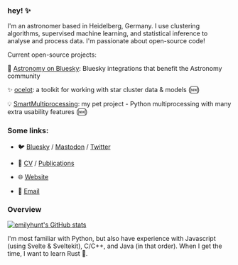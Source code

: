 ### hey! ✨

I'm an astronomer based in Heidelberg, Germany. I use clustering algorithms, supervised machine learning, and statistical inference to analyse and process data. I'm passionate about open-source code!

Current open-source projects:

🔭 [Astronomy on Bluesky](https://github.com/bluesky-astronomy): Bluesky integrations that benefit the Astronomy community

✨ [ocelot](https://github.com/emilyhunt/ocelot): a toolkit for working with star cluster data & models (🆕)

💡 [SmartMultiprocessing](https://github.com/emilyhunt/smartmultiprocessing): my pet project - Python multiprocessing with many extra usability features (🆕)

### Some links:

- 🐦 [Bluesky](https://bsky.app/profile/emily.space) / [Mastodon](https://mstdn.social/@emilydoesastro) / [Twitter](https://twitter.com/emilydoesastro)

- 📃 [CV](https://cv.emily.space) / [Publications](https://ui.adsabs.harvard.edu/search/q=orcid%3A0000-0002-5555-8058&sort=date+desc)

- 🌐 [Website](https://emily.space)

- 📧 [Email](mailto:ehunt@lsw.uni-heidelberg.de)

### Overview

[![emilyhunt's GitHub stats](https://github-readme-stats.vercel.app/api?username=emilyhunt&theme=dracula)](https://github.com/anuraghazra/github-readme-stats)

I'm most familiar with Python, but also have experience with Javascript (using Svelte & Sveltekit), C/C++, and Java (in that order). When I get the time, I want to learn Rust 🦀.
